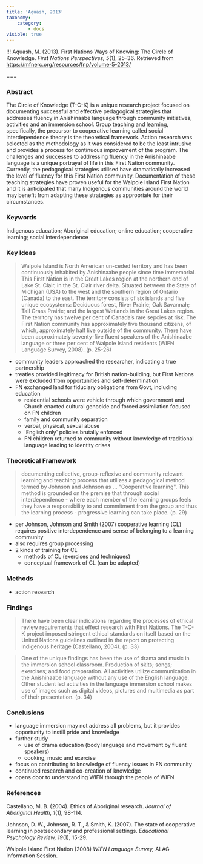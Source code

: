 ```yaml
---
title: 'Aquash, 2013'
taxonomy:
    category:
        - docs
visible: true
---
```


!!! Aquash, M. (2013). First Nations Ways of Knowing: The Circle of Knowledge. *First Nations Perspectives, 5*(1), 25–36. Retrieved from https://mfnerc.org/resources/fnp/volume-5-2013/


===

### Abstract

The Circle of Knowledge (T-C-K) is a unique research project focused on documenting successful and effective pedagogical strategies that addresses fluency in Anishinaabe language through community initiatives, activities and an immersion school. Group teaching and learning, specifically, the precursor to cooperative learning called social interdependence theory is the theoretical framework. Action research was selected as the methodology as it was considered to be the least intrusive and provides a process for continuous improvement of the program. The challenges and successes to addressing fluency in the Anishinaabe language is a unique portrayal of life in this First Nation community. Currently, the pedagogical strategies utilised have dramatically increased the level of fluency for this First Nation community. Documentation of these teaching strategies have proven useful for the Walpole Island First Nation and it is anticipated that many Indigenous communities around the world may benefit from adapting these strategies as appropriate for their circumstances.

### Keywords
Indigenous education; Aboriginal education; online education; cooperative learning; social interdependence

### Key Ideas
> Walpole Island is North American un-ceded territory and has been continuously inhabited by Anishinaabe people since time immemorial. This First Nation is in the Great Lakes region at the northern end of Lake St. Clair, in the St. Clair river delta. Situated between the State of Michigan (USA) to the west and the southern region of Ontario (Canada) to the east. The territory consists of six islands and five unique ecosystems: Deciduous forest, River Prairie; Oak Savannah; Tall Grass Prairie; and the largest Wetlands in the Great Lakes region. The territory has twelve per cent of Canada’s rare sepcies at risk. The First Nation community has approximately five thousand citizens, of which, approximately half live outside of the community. There have been approximately seventy-five fluent speakers of the Anishinaabe language or three per cent of Walpole Island residents (WIFN Language Survey,
2008). (p. 25-26)

- community leaders approached the researcher, indicating a true partnership
- treaties provided legitimacy for British nation-building, but First Nations were excluded from opportunities and self-determination
- FN exchanged land for fiduciary obligations from Govt, including education
  - residential schools were vehicle through which government and Church enacted cultural genocide and forced assimilation focused on FN children
  - family and community separation
  - verbal, physical, sexual abuse
  - 'English only' policies brutally enforced
  - FN children returned to community without knowledge of traditional language leading to identity crises

### Theoretical Framework

> documenting collective, group-reflexive and community relevant learning and teaching process that utilizes a pedagogical method termed by Johnson and Johnson as ... "Cooperative learning". This method is grounded on the premise that through social interdependence - where each member of the learning groups feels they have a responsibility to and commitment from the group and thus the learning process - progressive learning can take place. (p. 29)

- per Johnson, Johnson and Smith (2007) cooperative learning (CL) requires positive interdependence and sense of belonging to a learning community
- also requires group processing
- 2 kinds of training for CL
  - methods of CL (exercises and techniques)
  - conceptual framework of CL (can be adapted)

### Methods
- action research

### Findings

> There have been clear indications regarding the processes of ethical review requirements that effect research with First Nations. The T-C-K project imposed stringent ethical standards on itself based on the United Nations guidelines outlined in the report on protecting Indigenous heritage (Castellano, 2004). (p. 33)

> One of the unique findings has been the use of drama and music in the immersion school classroom. Production of skits; songs; exercises; and food preparation. All activities utilize communication in the Anishinaabe language without any use of the English language. Other student led activities in the language immersion school makes use of images such as digital videos, pictures and multimedia as part of their presentation. (p. 34)

### Conclusions

- language immersion may not address all problems, but it provides opportunity to instill pride and knowledge
- further study
  - use of drama education (body language and movement by fluent speakers)
  - cooking, music and exercise
- focus on contributing to knowledge of fluency issues in FN community
- continued research and co-creation of knowledge
- opens door to understanding WIFN through the people of WIFN


### References

Castellano, M. B. (2004). Ethics of Aboriginal research. *Journal of Aboriginal Health, 1*(1), 98-114.

Johnson, D. W., Johnson, R. T., & Smith, K. (2007). The state of cooperative learning in postsecondary and professional settings. *Educational Psychology Review, 19*(1), 15-29.

Walpole Island First Nation (2008) *WIFN Language Survey,* ALAG Information Session.
